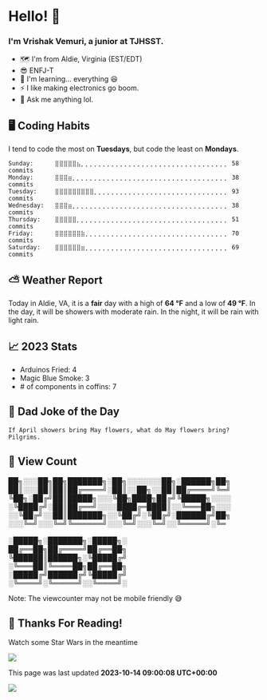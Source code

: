 # Hello! 👋

### I'm Vrishak Vemuri, a junior at TJHSST.

- 🗺️ I'm from Aldie, Virginia (EST/EDT)
- 😎 ENFJ-T
- 🌱 I'm learning... everything 😆
- ⚡ I like making electronics go boom.
- 💬 Ask me anything lol.

## 🖥️ Coding Habits

I tend to code the most on **Tuesdays**, but code the least on **Mondays**.
```
Sunday:		 ⣿⣿⣿⣿⣿⣦⡀⡀⡀⡀⡀⡀⡀⡀⡀⡀⡀⡀⡀⡀⡀⡀⡀⡀⡀⡀⡀⡀⡀⡀⡀⡀⡀⡀⡀⡀⡀⡀⡀⡀ 58 commits
Monday:		 ⣿⣿⣿⣶⡀⡀⡀⡀⡀⡀⡀⡀⡀⡀⡀⡀⡀⡀⡀⡀⡀⡀⡀⡀⡀⡀⡀⡀⡀⡀⡀⡀⡀⡀⡀⡀⡀⡀⡀⡀ 38 commits
Tuesday:	 ⣿⣿⣿⣿⣿⣿⣿⣿⣿⡀⡀⡀⡀⡀⡀⡀⡀⡀⡀⡀⡀⡀⡀⡀⡀⡀⡀⡀⡀⡀⡀⡀⡀⡀⡀⡀⡀⡀⡀⡀ 93 commits
Wednesday:	 ⣿⣿⣿⣶⡀⡀⡀⡀⡀⡀⡀⡀⡀⡀⡀⡀⡀⡀⡀⡀⡀⡀⡀⡀⡀⡀⡀⡀⡀⡀⡀⡀⡀⡀⡀⡀⡀⡀⡀⡀ 38 commits
Thursday:	 ⣿⣿⣿⣿⣿⡀⡀⡀⡀⡀⡀⡀⡀⡀⡀⡀⡀⡀⡀⡀⡀⡀⡀⡀⡀⡀⡀⡀⡀⡀⡀⡀⡀⡀⡀⡀⡀⡀⡀⡀ 51 commits
Friday:		 ⣿⣿⣿⣿⣿⣿⣷⡀⡀⡀⡀⡀⡀⡀⡀⡀⡀⡀⡀⡀⡀⡀⡀⡀⡀⡀⡀⡀⡀⡀⡀⡀⡀⡀⡀⡀⡀⡀⡀⡀ 70 commits
Saturday:	 ⣿⣿⣿⣿⣿⣿⣶⡀⡀⡀⡀⡀⡀⡀⡀⡀⡀⡀⡀⡀⡀⡀⡀⡀⡀⡀⡀⡀⡀⡀⡀⡀⡀⡀⡀⡀⡀⡀⡀⡀ 69 commits
```

## ⛅ Weather Report
Today in Aldie, VA, it is a **fair** day with a high of **64 °F** and a low of **49 °F**. In the day, it will be showers with moderate rain. In the night, it will be rain with light rain.
## 📈 2023 Stats
- Arduinos Fried: 4
- Magic Blue Smoke: 3
- \# of components in coffins: 7
## 🤣 Dad Joke of the Day
``` If April showers bring May flowers, what do May flowers bring? Pilgrims. ```
## 👀 View Count

██╗░░░██╗██╗███████╗░██╗░░░░░░░██╗░██████╗██╗
<br/>██║░░░██║██║██╔════╝░██║░░██╗░░██║██╔════╝╚═╝
<br/>╚██╗░██╔╝██║█████╗░░░╚██╗████╗██╔╝╚█████╗░░░░
<br/>░╚████╔╝░██║██╔══╝░░░░████╔═████║░░╚═══██╗░░░
<br/>░░╚██╔╝░░██║███████╗░░╚██╔╝░╚██╔╝░██████╔╝██╗
<br/>░░░╚═╝░░░╚═╝╚══════╝░░░╚═╝░░░╚═╝░░╚═════╝░╚═
<br/>
<br/>░█████╗░███████╗░█████╗░
<br/>██╔══██╗██╔════╝██╔══██╗
<br/>╚██████║██████╗░╚█████╔╝
<br/>░╚═══██║╚════██╗██╔══██╗
<br/>░█████╔╝██████╔╝╚█████╔╝
<br/>░╚════╝░╚═════╝░░╚════╝░

 Note: The viewcounter may not be mobile friendly 😅
## 🙏 Thanks For Reading!
Watch some Star Wars in the meantime

![](https://github.com/vninja007/ReadmeUpdater/blob/main/star%20wars.gif)

 This page was last updated **2023-10-14 09:00:08 UTC+00:00**

![](https://komarev.com/ghpvc/?username=vninja007&style=for-the-badge&label=%20&color=FFFFFF)